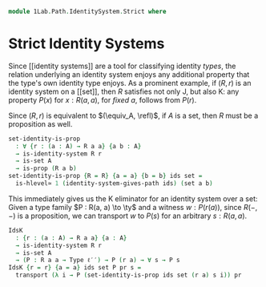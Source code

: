 <!--
```agda
open import 1Lab.Path.IdentitySystem
open import 1Lab.HLevel.Retracts
open import 1Lab.HLevel
open import 1Lab.Equiv
open import 1Lab.Path
open import 1Lab.Type

open import Data.Dec.Base
```
-->

```agda
module 1Lab.Path.IdentitySystem.Strict where
```

<!--
```agda
private variable
  ℓ ℓ′ ℓ′′ : Level
  A : Type ℓ′
  R : A → A → Type ℓ′
  r : ∀ a → R a a
```
-->

# Strict Identity Systems

Since [[identity systems]] are a tool for classifying identity _types_,
the relation underlying an identity system enjoys any additional
property that the type's own identity type enjoys. As a prominent
example, if $(R, r)$ is an identity system on a [[set]], then $R$
satisfies not only J, but also K: any property $P(x)$ for $x : R(a,a)$,
for _fixed_ $a$, follows from $P(r)$.

Since $(R, r)$ is equivalent to $(\equiv_A, \refl)$, if $A$ is a set,
then $R$ must be a proposition as well.

```agda
set-identity-is-prop
  : ∀ {r : (a : A) → R a a} {a b : A}
  → is-identity-system R r
  → is-set A
  → is-prop (R a b)
set-identity-is-prop {R = R} {a = a} {b = b} ids set =
  is-hlevel≃ 1 (identity-system-gives-path ids) (set a b)
```

This immediately gives us the K eliminator for an identity system over a
set: Given a type family $P : R(a, a) \to \ty$ and a witness $w :
P(r(a))$, since $R(-,-)$ is a proposition, we can transport $w$ to
$P(s)$ for an arbitrary $s : R(a,a)$.

```agda
IdsK
  : {r : (a : A) → R a a} {a : A}
  → is-identity-system R r
  → is-set A
  → (P : R a a → Type ℓ′′) → P (r a) → ∀ s → P s
IdsK {r = r} {a = a} ids set P pr s =
  transport (λ i → P (set-identity-is-prop ids set (r a) s i)) pr
```

<!--
```agda
IdsK-refl
  : ∀ {ℓ ℓ′ ℓ′′} {A : Type ℓ} {R : A → A → Type ℓ′} {r : ∀ a → R a a} {a : A}
  → (ids : is-identity-system R r)
  → (set : is-set A)
  → (P : R a a → Type ℓ′′)
  → (x : P (r a))
  → IdsK ids set P x (r a) ≡ x
IdsK-refl {R = R} {r = r} {a = a} ids set P x =
  transport (λ i → P (set-identity-is-prop ids set (r a) (r a) i)) x ≡⟨⟩
  subst P (set-identity-is-prop ids set (r a) (r a)) x               ≡⟨ ap (λ ϕ → subst P ϕ x) lemma ⟩
  transport (λ i → P (r a)) x                                        ≡⟨ transport-refl x ⟩
  x ∎
  where
    lemma : set-identity-is-prop ids set (r a) (r a) ≡ refl
    lemma = is-prop→is-set (set-identity-is-prop ids set) (r a) (r a) _ _
```
-->

<!--
```agda
module StrictIds
  {ℓ ℓ′} {A : Type ℓ} {R : A → A → Type ℓ′} {r : ∀ a → R a a}
  (ids : is-identity-system R r)
  (set : is-set A)
  where

  K : ∀ {ℓ′′} {a} → (P : R a a → Type ℓ′′) → P (r a) → ∀ s → P s
  K = IdsK ids set

  K-refl : ∀ {ℓ′′} {a} → (P : R a a → Type ℓ′′) → (x : P (r a)) → K P x (r a) ≡ x
  K-refl = IdsK-refl ids set

  instance
    R-H-level : ∀ {a b} {n} → H-Level (R a b) (1 + n)
    R-H-level = prop-instance (set-identity-is-prop ids set)
```
-->
